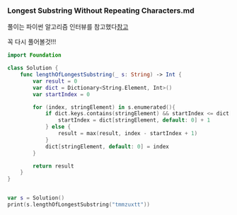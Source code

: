 ### Longest Substring Without Repeating Characters.md

풀이는 파이썬 알고리즘 인터뷰를 참고했다[참고](http://www.kyobobook.co.kr/product/detailViewKor.laf?mallGb=KOR&ejkGb=KOR&barcode=9791189909178)

꼭 다시 풀어볼것!!!



```swift
import Foundation

class Solution {
    func lengthOfLongestSubstring(_ s: String) -> Int {
        var result = 0
        var dict = Dictionary<String.Element, Int>()
        var startIndex = 0

        for (index, stringElement) in s.enumerated(){
            if dict.keys.contains(stringElement) && startIndex <= dict[stringElement, default: 0] {
                startIndex = dict[stringElement, default: 0] + 1
            } else {
                result = max(result, index - startIndex + 1)
            }
            dict[stringElement, default: 0] = index
        }

        return result
    }
}


var s = Solution()
print(s.lengthOfLongestSubstring("tmmzuxtt"))

```

